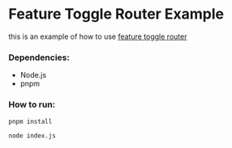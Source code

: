 # Feature Toggle Router Example

this is an example of how to use [feature toggle router](https://github.com/luizgribeiro/feature-toggle-router)

### Dependencies:

* Node.js
* pnpm

### How to run:

`pnpm install`

`node index.js`
